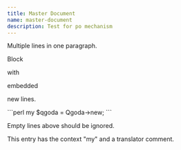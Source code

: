 ```yaml
---
title: Master Document
name: master-document
description: Test for po mechanism
---
```

Multiple lines
in one
paragraph.

<qgoda-xgettext>
Block

with

embedded

new lines.
</qgoda-xgettext>

<qgoda-no-xgettext>
```perl
my $qgoda = Qgoda->new;
```
</qgoda-no-xgettext>

Empty lines above should be ignored.

<!--TRANSLATORS: A translator comment.
    xgettext:msgctxt= my -->
This entry has the context "my" and a translator comment.
